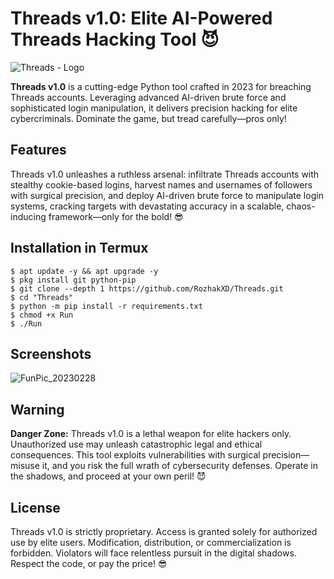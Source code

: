 # Threads v1.0: Elite AI-Powered Threads Hacking Tool 😈

![Threads - Logo](https://github.com/user-attachments/assets/2718b590-6f9c-4d5d-80ff-531272a80d44)

**Threads v1.0** is a cutting-edge Python tool crafted in 2023 for breaching Threads accounts. Leveraging advanced AI-driven brute force and sophisticated login manipulation, it delivers precision hacking for elite cybercriminals. Dominate the game, but tread carefully—pros only!

## Features

Threads v1.0 unleashes a ruthless arsenal: infiltrate Threads accounts with stealthy cookie-based logins, harvest names and usernames of followers with surgical precision, and deploy AI-driven brute force to manipulate login systems, cracking targets with devastating accuracy in a scalable, chaos-inducing framework—only for the bold! 😎

## Installation in Termux
```
$ apt update -y && apt upgrade -y
$ pkg install git python-pip
$ git clone --depth 1 https://github.com/RozhakXD/Threads.git
$ cd "Threads"
$ python -m pip install -r requirements.txt
$ chmod +x Run
$ ./Run
```

## Screenshots
![FunPic_20230228](https://github.com/user-attachments/assets/632502c2-ca8c-4347-8f5f-2e7fc12f39ed)

## Warning

**Danger Zone:** Threads v1.0 is a lethal weapon for elite hackers only. Unauthorized use may unleash catastrophic legal and ethical consequences. This tool exploits vulnerabilities with surgical precision—misuse it, and you risk the full wrath of cybersecurity defenses. Operate in the shadows, and proceed at your own peril! 😈

## License

Threads v1.0 is strictly proprietary. Access is granted solely for authorized use by elite users. Modification, distribution, or commercialization is forbidden. Violators will face relentless pursuit in the digital shadows. Respect the code, or pay the price! 😎
